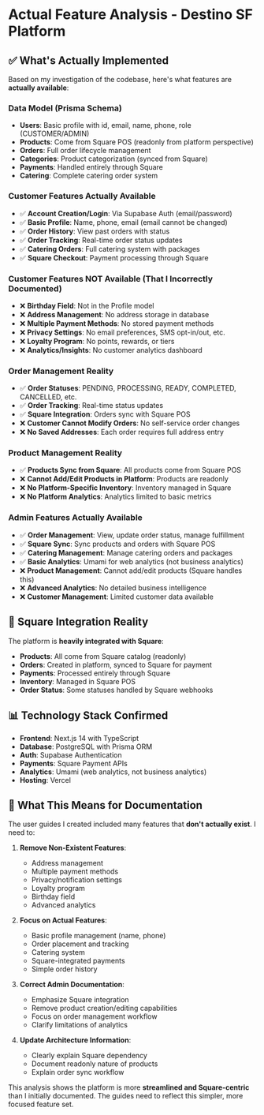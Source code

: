 # Actual Feature Analysis - Destino SF Platform

## ✅ What's Actually Implemented

Based on my investigation of the codebase, here's what features are **actually available**:

### **Data Model (Prisma Schema)**
- **Users**: Basic profile with id, email, name, phone, role (CUSTOMER/ADMIN)
- **Products**: Come from Square POS (readonly from platform perspective) 
- **Orders**: Full order lifecycle management
- **Categories**: Product categorization (synced from Square)
- **Payments**: Handled entirely through Square
- **Catering**: Complete catering order system

### **Customer Features Actually Available**
- ✅ **Account Creation/Login**: Via Supabase Auth (email/password)
- ✅ **Basic Profile**: Name, phone, email (email cannot be changed)
- ✅ **Order History**: View past orders with status
- ✅ **Order Tracking**: Real-time order status updates
- ✅ **Catering Orders**: Full catering system with packages
- ✅ **Square Checkout**: Payment processing through Square

### **Customer Features NOT Available** (That I Incorrectly Documented)
- ❌ **Birthday Field**: Not in the Profile model
- ❌ **Address Management**: No address storage in database
- ❌ **Multiple Payment Methods**: No stored payment methods
- ❌ **Privacy Settings**: No email preferences, SMS opt-in/out, etc.
- ❌ **Loyalty Program**: No points, rewards, or tiers
- ❌ **Analytics/Insights**: No customer analytics dashboard

### **Order Management Reality**
- ✅ **Order Statuses**: PENDING, PROCESSING, READY, COMPLETED, CANCELLED, etc.
- ✅ **Order Tracking**: Real-time status updates
- ✅ **Square Integration**: Orders sync with Square POS
- ❌ **Customer Cannot Modify Orders**: No self-service order changes
- ❌ **No Saved Addresses**: Each order requires full address entry

### **Product Management Reality**
- ✅ **Products Sync from Square**: All products come from Square POS
- ❌ **Cannot Add/Edit Products in Platform**: Products are readonly
- ❌ **No Platform-Specific Inventory**: Inventory managed in Square
- ❌ **No Platform Analytics**: Analytics limited to basic metrics

### **Admin Features Actually Available**
- ✅ **Order Management**: View, update order status, manage fulfillment
- ✅ **Square Sync**: Sync products and orders with Square POS
- ✅ **Catering Management**: Manage catering orders and packages
- ✅ **Basic Analytics**: Umami for web analytics (not business analytics)
- ❌ **Product Management**: Cannot add/edit products (Square handles this)
- ❌ **Advanced Analytics**: No detailed business intelligence
- ❌ **Customer Management**: Limited customer data available

## 🔧 Square Integration Reality

The platform is **heavily integrated with Square**:
- **Products**: All come from Square catalog (readonly)
- **Orders**: Created in platform, synced to Square for payment
- **Payments**: Processed entirely through Square
- **Inventory**: Managed in Square POS
- **Order Status**: Some statuses handled by Square webhooks

## 📊 Technology Stack Confirmed
- **Frontend**: Next.js 14 with TypeScript
- **Database**: PostgreSQL with Prisma ORM
- **Auth**: Supabase Authentication
- **Payments**: Square Payment APIs
- **Analytics**: Umami (web analytics, not business analytics)
- **Hosting**: Vercel

## 🎯 What This Means for Documentation

The user guides I created included many features that **don't actually exist**. I need to:

1. **Remove Non-Existent Features**:
   - Address management
   - Multiple payment methods
   - Privacy/notification settings
   - Loyalty program
   - Birthday field
   - Advanced analytics

2. **Focus on Actual Features**:
   - Basic profile management (name, phone)
   - Order placement and tracking
   - Catering system
   - Square-integrated payments
   - Simple order history

3. **Correct Admin Documentation**:
   - Emphasize Square integration
   - Remove product creation/editing capabilities
   - Focus on order management workflow
   - Clarify limitations of analytics

4. **Update Architecture Information**:
   - Clearly explain Square dependency
   - Document readonly nature of products
   - Explain order sync workflow

This analysis shows the platform is more **streamlined and Square-centric** than I initially documented. The guides need to reflect this simpler, more focused feature set.
